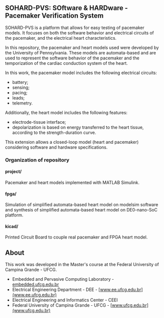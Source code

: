 ## SOHARD-PVS: SOftware & HARDware - Pacemaker Verification System

SOHARD-PVS is a platform that allows for easy testing of pacemaker models. It focuses on both the software behavior and electrical circuits of the pacemaker, and the electrical heart characteristics.

In this repository, the pacemaker and heart models used were developed by the University of Pennsylvania. These models are automata-based and are used to represent the software behavior of the pacemaker and the temporization of the cardiac conduction system of the heart. 

In this work, the pacemaker model includes the following electrical circuits:

* battery;
* sensing;
* pacing;
* leads;
* telemetry.

Additionally, the heart model includes the following features:

* electrode-tissue interface;
* depolarization is based on energy transferred to the heart tissue, according to the strength-duration curve.

This extension allows a closed-loop model (heart and pacemaker) considering software and hardware specifications.

### Organization of repository 

#### project/

Pacemaker and heart models implemented with MATLAB Simulink.

#### fpga/

Simulation of simplified automata-based heart model on modelsim software and synthesis of simplified automata-based heart model on DE0-nano-SoC platform.

#### kicad/

Printed Circuit Board to couple real pacemaker and FPGA heart model.

## About

This work was developed in the Master's course at the Federal University of Campina Grande - UFCG.

* Embedded and Pervasive Computing Laboratory - [embedded.ufcg.edu.br](embedded.ufcg.edu.br)
* Electrical Engineering Department - DEE - [www.ee.ufcg.edu.br](www.ee.ufcg.edu.br)
* Electrical Engineering and Informatics Center - CEEI
* Federal University of Campina Grande - UFCG - [www.ufcg.edu.br](www.ufcg.edu.br)
